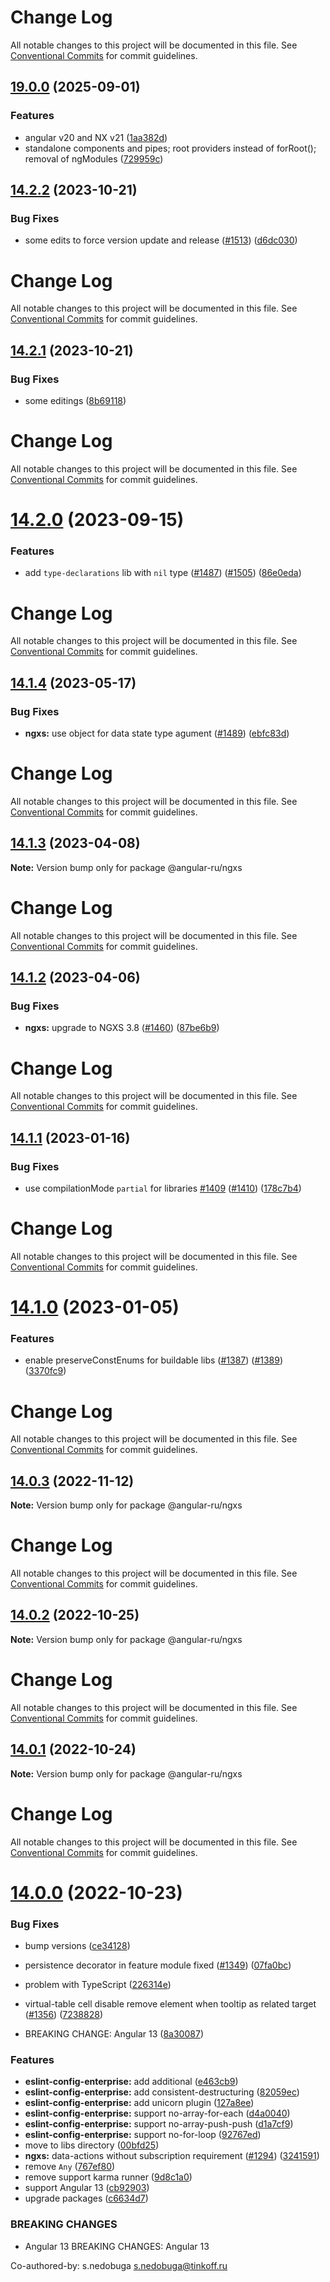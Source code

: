 # Change Log

All notable changes to this project will be documented in this file. See
[Conventional Commits](https://conventionalcommits.org) for commit guidelines.

## [19.0.0](https://github.com/Angular-RU/angular-ru-sdk/compare/v18.11.0...v19.0.0) (2025-09-01)

### Features
 
* angular v20 and NX v21 ([1aa382d](https://github.com/Angular-RU/angular-ru-sdk/commit/1aa382d505962c260c6f8a871bdb7d58d2b8b1cb))
* standalone components and pipes; root providers instead of forRoot(); removal of ngModules ([729959c](https://github.com/Angular-RU/angular-ru-sdk/commit/729959c201623ffc4406d680d46908059d9a5754))

## [14.2.2](https://github.com/Angular-RU/angular-ru-sdk/compare/@angular-ru/ngxs@14.2.1...@angular-ru/ngxs@14.2.2) (2023-10-21)

### Bug Fixes

- some edits to force version update and release ([#1513](https://github.com/Angular-RU/angular-ru-sdk/issues/1513))
  ([d6dc030](https://github.com/Angular-RU/angular-ru-sdk/commit/d6dc030afa41da972e2d6a8399dd1e4f09deaeec))

# Change Log

All notable changes to this project will be documented in this file. See
[Conventional Commits](https://conventionalcommits.org) for commit guidelines.

## [14.2.1](https://github.com/Angular-RU/angular-ru-sdk/compare/@angular-ru/ngxs@14.2.0...@angular-ru/ngxs@14.2.1) (2023-10-21)

### Bug Fixes

- some editings
  ([8b69118](https://github.com/Angular-RU/angular-ru-sdk/commit/8b69118d1adebbb8f81a67b02a92ad6cb13813d0))

# Change Log

All notable changes to this project will be documented in this file. See
[Conventional Commits](https://conventionalcommits.org) for commit guidelines.

# [14.2.0](https://github.com/Angular-RU/angular-ru-sdk/compare/@angular-ru/ngxs@14.1.4...@angular-ru/ngxs@14.2.0) (2023-09-15)

### Features

- add `type-declarations` lib with `nil` type ([#1487](https://github.com/Angular-RU/angular-ru-sdk/issues/1487))
  ([#1505](https://github.com/Angular-RU/angular-ru-sdk/issues/1505))
  ([86e0eda](https://github.com/Angular-RU/angular-ru-sdk/commit/86e0edad0e95f087ab9f19af4ef8c264fbd08e5d))

# Change Log

All notable changes to this project will be documented in this file. See
[Conventional Commits](https://conventionalcommits.org) for commit guidelines.

## [14.1.4](https://github.com/Angular-RU/angular-ru-sdk/compare/@angular-ru/ngxs@14.1.3...@angular-ru/ngxs@14.1.4) (2023-05-17)

### Bug Fixes

- **ngxs:** use object for data state type agument ([#1489](https://github.com/Angular-RU/angular-ru-sdk/issues/1489))
  ([ebfc83d](https://github.com/Angular-RU/angular-ru-sdk/commit/ebfc83de45922eed863978496c3bd29606e1e0f9))

# Change Log

All notable changes to this project will be documented in this file. See
[Conventional Commits](https://conventionalcommits.org) for commit guidelines.

## [14.1.3](https://github.com/Angular-RU/angular-ru-sdk/compare/@angular-ru/ngxs@14.1.2...@angular-ru/ngxs@14.1.3) (2023-04-08)

**Note:** Version bump only for package @angular-ru/ngxs

# Change Log

All notable changes to this project will be documented in this file. See
[Conventional Commits](https://conventionalcommits.org) for commit guidelines.

## [14.1.2](https://github.com/Angular-RU/angular-ru-sdk/compare/@angular-ru/ngxs@14.1.1...@angular-ru/ngxs@14.1.2) (2023-04-06)

### Bug Fixes

- **ngxs:** upgrade to NGXS 3.8 ([#1460](https://github.com/Angular-RU/angular-ru-sdk/issues/1460))
  ([87be6b9](https://github.com/Angular-RU/angular-ru-sdk/commit/87be6b9cc0ba376aa2469c37fbacd2ba4f7c004d))

# Change Log

All notable changes to this project will be documented in this file. See
[Conventional Commits](https://conventionalcommits.org) for commit guidelines.

## [14.1.1](https://github.com/Angular-RU/angular-ru-sdk/compare/@angular-ru/ngxs@14.1.0...@angular-ru/ngxs@14.1.1) (2023-01-16)

### Bug Fixes

- use compilationMode `partial` for libraries [#1409](https://github.com/Angular-RU/angular-ru-sdk/issues/1409)
  ([#1410](https://github.com/Angular-RU/angular-ru-sdk/issues/1410))
  ([178c7b4](https://github.com/Angular-RU/angular-ru-sdk/commit/178c7b4bdca2c9bedc0a43d446deb08e468da542))

# Change Log

All notable changes to this project will be documented in this file. See
[Conventional Commits](https://conventionalcommits.org) for commit guidelines.

# [14.1.0](https://github.com/Angular-RU/angular-ru-sdk/compare/@angular-ru/ngxs@14.0.3...@angular-ru/ngxs@14.1.0) (2023-01-05)

### Features

- enable preserveConstEnums for buildable libs ([#1387](https://github.com/Angular-RU/angular-ru-sdk/issues/1387))
  ([#1389](https://github.com/Angular-RU/angular-ru-sdk/issues/1389))
  ([3370fc9](https://github.com/Angular-RU/angular-ru-sdk/commit/3370fc964ae520d0a50c048c590a0d5ec09a7979))

# Change Log

All notable changes to this project will be documented in this file. See
[Conventional Commits](https://conventionalcommits.org) for commit guidelines.

## [14.0.3](https://github.com/Angular-RU/angular-ru-sdk/compare/@angular-ru/ngxs@14.0.2...@angular-ru/ngxs@14.0.3) (2022-11-12)

**Note:** Version bump only for package @angular-ru/ngxs

# Change Log

All notable changes to this project will be documented in this file. See
[Conventional Commits](https://conventionalcommits.org) for commit guidelines.

## [14.0.2](https://github.com/Angular-RU/angular-ru-sdk/compare/@angular-ru/ngxs@14.0.1...@angular-ru/ngxs@14.0.2) (2022-10-25)

**Note:** Version bump only for package @angular-ru/ngxs

# Change Log

All notable changes to this project will be documented in this file. See
[Conventional Commits](https://conventionalcommits.org) for commit guidelines.

## [14.0.1](https://github.com/Angular-RU/angular-ru-sdk/compare/@angular-ru/ngxs@14.0.0...@angular-ru/ngxs@14.0.1) (2022-10-24)

**Note:** Version bump only for package @angular-ru/ngxs

# Change Log

All notable changes to this project will be documented in this file. See
[Conventional Commits](https://conventionalcommits.org) for commit guidelines.

# [14.0.0](https://github.com/Angular-RU/angular-ru-sdk/compare/@angular-ru/ngxs@12.32.1...@angular-ru/ngxs@14.0.0) (2022-10-23)

### Bug Fixes

- bump versions
  ([ce34128](https://github.com/Angular-RU/angular-ru-sdk/commit/ce34128f57fb319486395d7a75a8672bc880b2af))
- persistence decorator in feature module fixed ([#1349](https://github.com/Angular-RU/angular-ru-sdk/issues/1349))
  ([07fa0bc](https://github.com/Angular-RU/angular-ru-sdk/commit/07fa0bc732a2a945dcfd16f98521891fc969b0ac))
- problem with TypeScript
  ([226314e](https://github.com/Angular-RU/angular-ru-sdk/commit/226314e9b998e03d76ab8ae23ff60cd9f5b766a7))
- virtual-table cell disable remove element when tooltip as related target
  ([#1356](https://github.com/Angular-RU/angular-ru-sdk/issues/1356))
  ([7238828](https://github.com/Angular-RU/angular-ru-sdk/commit/72388282d421d60ded8c4dbd1629b1f259df2187))

- BREAKING CHANGE: Angular 13
  ([8a30087](https://github.com/Angular-RU/angular-ru-sdk/commit/8a300878fb400dc613ca5f6d1c23a96f9c4b6714))

### Features

- **eslint-config-enterprise:** add additional
  ([e463cb9](https://github.com/Angular-RU/angular-ru-sdk/commit/e463cb9b3827f63c6fc6685e182c02b9aa84e3d9))
- **eslint-config-enterprise:** add consistent-destructuring
  ([82059ec](https://github.com/Angular-RU/angular-ru-sdk/commit/82059ec775e2cc87f84d245d04f3ebfc6feb69dd))
- **eslint-config-enterprise:** add unicorn plugin
  ([127a8ee](https://github.com/Angular-RU/angular-ru-sdk/commit/127a8eee1b6b3a8d263bc0b5c7b11df77ffd0064))
- **eslint-config-enterprise:** support no-array-for-each
  ([d4a0040](https://github.com/Angular-RU/angular-ru-sdk/commit/d4a0040f6c2945fae353a7e6e17cbfb8bf6788be))
- **eslint-config-enterprise:** support no-array-push-push
  ([d1a7cf9](https://github.com/Angular-RU/angular-ru-sdk/commit/d1a7cf9afe91d0806c7fb44181977d30554661ed))
- **eslint-config-enterprise:** support no-for-loop
  ([92767ed](https://github.com/Angular-RU/angular-ru-sdk/commit/92767edccf7cf7e049ad2177f09251367f010ffa))
- move to libs directory
  ([00bfd25](https://github.com/Angular-RU/angular-ru-sdk/commit/00bfd257dc6e17d3c228ae71a1d7e141eb30ab59))
- **ngxs:** data-actions without subscription requirement
  ([#1294](https://github.com/Angular-RU/angular-ru-sdk/issues/1294))
  ([3241591](https://github.com/Angular-RU/angular-ru-sdk/commit/32415910fdcdc7d51e67bdb8783d6ebe6618a2ee))
- remove `Any` ([767ef80](https://github.com/Angular-RU/angular-ru-sdk/commit/767ef80c3171d8235ceb8548b38323b74eacdcb2))
- remove support karma runner
  ([9d8c1a0](https://github.com/Angular-RU/angular-ru-sdk/commit/9d8c1a0a9931b1e87c9a3dbb72e994d80b19dd7a))
- support Angular 13
  ([cb92903](https://github.com/Angular-RU/angular-ru-sdk/commit/cb92903279e612557bbd6df98e9c7d722a10ccdd))
- upgrade packages
  ([c6634d7](https://github.com/Angular-RU/angular-ru-sdk/commit/c6634d7d324284f06a4e6cb539aea15d70f4731c))

### BREAKING CHANGES

- Angular 13 BREAKING CHANGES: Angular 13

Co-authored-by: s.nedobuga <s.nedobuga@tinkoff.ru>
